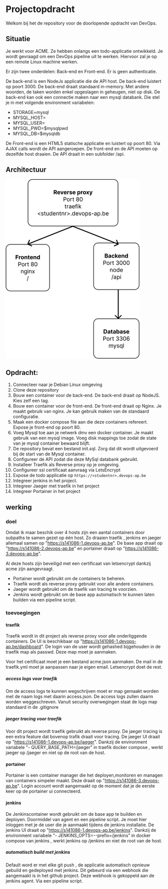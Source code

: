 # Projectopdracht

Welkom bij het de repository voor de doorlopende opdracht van DevOps. 

## Situatie

Je werkt voor ACME. Ze hebben onlangs een todo-applicatie ontwikkeld. 
Je wordt gevraagd om een DevOps pipeline uit te werken. Hiervoor zal je op een remote Linux machine werken.

Er zijn twee onderdelen: Back-end en Front-end. Er is geen authenticatie.

De back-end is een NodeJs applicatie die de API host. De back-end luistert op poort 3000. 
De back-end draait standaard in-memory. Met andere woorden, de taken worden enkel opgeslagen in geheugen, niet op disk. 
De back-end kan ook een connectie maken naar een mysql databank. Die stel je in met volgende environment variabelen:

* STORAGE=mysql
* MYSQL_HOST=<hostname>
* MYSQL_USER=<username>
* MYSQL_PWD=$mysqlpwd 
* MYSQL_DB=$mysqldb

De Front-end is een HTML5 statische applicatie en luistert op poort 80. 
Via AJAX calls wordt de API aangeroepen. De front-end en de API moeten op dezelfde host draaien. 
De API draait in een subfolder /api.

## Architectuur

![Architectuur](./architectuur.png)

## Opdracht:

1. Connecteer naar je Debian Linux omgeving
1. Clone deze repository
1. Bouw een container voor de back-end. De back-end draait op NodeJS. Kies zelf een tag.
1. Bouw een container voor de front-end. De front-end draait op Nginx. Je maakt gebruik van nginx. Je kan gebruik maken van de standaard configuratie.
1. Maak een docker compose file aan die deze containers refereert. Expose je front-end op poort 80.
1. Voeg Mysql toe aan je netwerk dmv een docker container. Je maakt gebruik van een mysql image. Voeg disk mappings toe zodat de state van je mysql container bewaard blijft.
1. De repository bevat een bestand init.sql. Zorg dat dit wordt uitgevoerd bij de start van de Mysql container. 
1. Configureer de API zodat die deze MySql databank gebruikt.
1. Installeer Traefik als Reverse proxy op je omgeving.
1. Configureer ssl certificaat aanvraag via LetsEncrypt
1. Expose de todo applicatie op ```https://<studentnr>.devops-ap.be```
1. Integreer jenkins in het project.
1. Integreer Jaeger met traefik in het project
1. Integreer Portainer in het project

## werking
### doel
Omdat ik maar beschik over 4 hosts zijn een aantal containers door subpaths te samen gezet op één host. Zo draaien traefik , jenkins en jaeger allemaal samen op "https://s141086-1.devops-ap.be". De base app draait op "https://s141086-2.devops-ap.be" en portainer draait op "https://s141086-3.devops-ap.be". 

Al deze hosts zijn beveiligd met een certificaat van letsencrypt dankzij acme zijn aangevraagt. 
- Portainer wordt gebruikt om de containers te beheren. 
- Traefik wordt als reverse proxy gebruikt voor alle andere containers. 
- Jaeger wordt gebruikt om de traefik van tracing te voorzien. 
- Jenkins wordt gebruikt om de base app automatisch te kunnen laten builden via een pipeline script. 

### toevoegingen
#### traefik
Traefik wordt in dit project als reverse proxy voor alle onderliggende containers. De UI is beschikbaar op "https://s141086-1.devops-ap.be/dashboard". De login van de user wordt gehashed bijgehouden in de traefik map als passwd. Deze map moet je aanmaken. 

Voor het certificaat moet je een bestand acme.json aanmaken. De mail in de traefik.yml moet je aanpassen naar je eigen email. Letsencrypt doet de rest. 

##### access logs voor traefik
Om de access logs te kunnen wegschrijven moet er map gemaakt worden met de naam logs met daarin access.json. De access logs zullen daarin worden weggeschreven. Vanuit security overwegingen staat de logs map standaard in de .gitignore

##### jaeger tracing voor traefik
Voor dit project wordt traefik gebruikt als reverse proxy. De jaeger tracing is een extra feature dat bovenop trafik draait voor tracing. De jaeger UI draait op "https://s141086-1.devops-ap.be/jaeger". Dankzij de environment variabele "- QUERY_BASE_PATH=/jaeger" in traefik docker compose , werkt jaeger op /jaeger en niet op de root van de host.

#### portainer
Portainer is een container manager die het deployen,monitoren en managen van containers simpeler maakt. Deze draait op "https://s141086-3.devops-ap.be". Login account wordt aangemaakt op de moment dat je de eerste keer op de portainer ui connecteerd.

#### jenkins
De Jenkinscontainer wordt gebruikt om de base app te builden en deployen. Doormiddel van agent en een pipeline script. Je moet hier inloggen met je de user die je aanmaakt tijdens de jenkins installatie. De jenkins UI draait op "https://s141086-1.devops-ap.be/jenkins". Dankzij de environment variabele "- JENKINS_OPTS=--prefix=/jenkins" in docker compose van jenkins , werkt jenkins op /jenkins en niet de root van de host.

##### automatisch build met jenkins
Default word er met elke git push , de applicatie automatisch opnieuw gebuild en gedeployed met jenkins. Dit gebeurd via een webhook die aangemaakt is in het github project. Deze webhook is gekoppeld aan de jenkins agent. Via een pipeline script. 